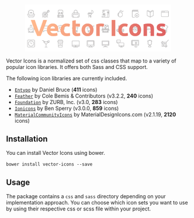 <p align="center">
  <img alt="Vector Icons" src="https://raw.githubusercontent.com/Fanapptic/vector-icons/master/branding/logo.png" width="400" />
</p>

Vector Icons is a normalized set of css classes that map to a variety of popular icon libraries. It offers both Sass and CSS support.

The following icon libraries are currently included.

* [`Entypo`](http://entypo.com) by Daniel Bruce (**411** icons)
* [`Feather`](http://feathericons.com) by Cole Bemis & Contributors (v3.2.2, **240** icons)
* [`Foundation`](http://zurb.com/playground/foundation-icon-fonts-3) by ZURB, Inc. (v3.0, **283** icons)
* [`Ionicons`](http://ionicframework.com/docs/v2/ionicons/) by Ben Sperry (v3.0.0, **859** icons)
* [`MaterialCommunityIcons`](https://materialdesignicons.com/) by MaterialDesignIcons.com (v2.1.19, **2120** icons)

## Installation

You can install Vector Icons using bower.

```
bower install vector-icons --save
```

## Usage

The package contains a `css` and `sass` directory depending on your implementation approach. You can choose which icon sets you want to use by using their respective css or scss file within your project.
